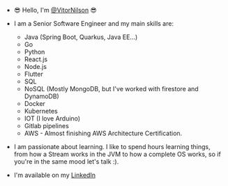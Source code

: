 - 😎 Hello, I'm [@VitorNilson](https://github.com/VitorNilson) 😎

- I am a Senior Software Engineer and my main skills are:
  - Java (Spring Boot, Quarkus, Java EE...)
  - Go
  - Python
  - React.js
  - Node.js
  - Flutter
  - SQL
  - NoSQL (Mostly MongoDB, but I've worked with firestore and DynamoDB)
  - Docker
  - Kubernetes 
  - IOT (I love Arduino)
  - Gitlab pipelines
  - AWS - Almost finishing AWS Architecture Certification.

- I am passionate about learning. I like to spend hours learning things, from how a Stream works in the JVM to how a complete OS works, so if you're in the same mood let's talk :).


- I'm available on my [LinkedIn](https://www.linkedin.com/in/vitornilson/)
